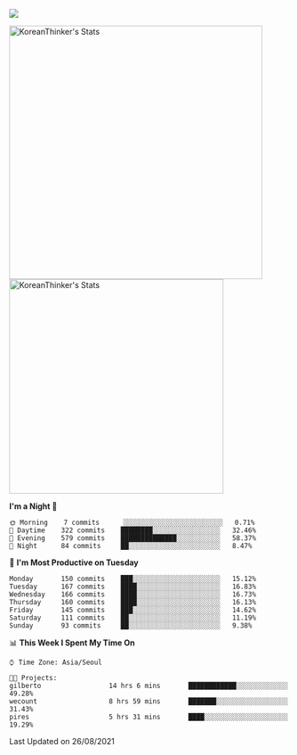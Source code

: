 <a href="https://hits.seeyoufarm.com"><img src="https://hits.seeyoufarm.com/api/count/incr/badge.svg?url=https%3A%2F%2Fgithub.com%2FKoreanThinker&count_bg=%23606060&title_bg=%23292929&icon=&icon_color=%23E7E7E7&title=hits&edge_flat=false"/></a>

<p>
<img width="455px"  src="https://github-readme-stats.vercel.app/api/wakatime?username=KoreanThinker&layout=compact&theme=dark&hide_border=true&langs_count=6" alt="KoreanThinker's Stats" /> 
    <img width="385px" src="https://github-readme-stats.vercel.app/api?username=KoreanThinker&theme=dark&hide_border=true&count_private=true" alt="KoreanThinker's Stats" />
</p>

<!--START_SECTION:waka-->
**I'm a Night 🦉** 

```text
🌞 Morning    7 commits      ░░░░░░░░░░░░░░░░░░░░░░░░░   0.71% 
🌆 Daytime    322 commits    ████████░░░░░░░░░░░░░░░░░   32.46% 
🌃 Evening    579 commits    ██████████████░░░░░░░░░░░   58.37% 
🌙 Night      84 commits     ██░░░░░░░░░░░░░░░░░░░░░░░   8.47%

```
📅 **I'm Most Productive on Tuesday** 

```text
Monday       150 commits    ███░░░░░░░░░░░░░░░░░░░░░░   15.12% 
Tuesday      167 commits    ████░░░░░░░░░░░░░░░░░░░░░   16.83% 
Wednesday    166 commits    ████░░░░░░░░░░░░░░░░░░░░░   16.73% 
Thursday     160 commits    ████░░░░░░░░░░░░░░░░░░░░░   16.13% 
Friday       145 commits    ███░░░░░░░░░░░░░░░░░░░░░░   14.62% 
Saturday     111 commits    ██░░░░░░░░░░░░░░░░░░░░░░░   11.19% 
Sunday       93 commits     ██░░░░░░░░░░░░░░░░░░░░░░░   9.38%

```


📊 **This Week I Spent My Time On** 

```text
⌚︎ Time Zone: Asia/Seoul

🐱‍💻 Projects: 
gilberto                 14 hrs 6 mins       ████████████░░░░░░░░░░░░░   49.28% 
wecount                  8 hrs 59 mins       ███████░░░░░░░░░░░░░░░░░░   31.43% 
pires                    5 hrs 31 mins       ████░░░░░░░░░░░░░░░░░░░░░   19.29%

```


 Last Updated on 26/08/2021
<!--END_SECTION:waka-->

